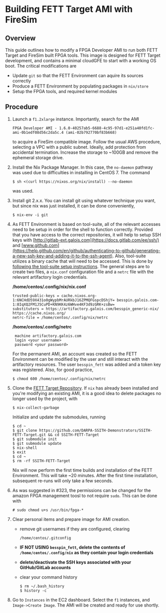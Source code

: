 # Building FETT Target AMI with FireSim

## Overview

This guide outlines how to modify a FPGA Developer AMI to run both FETT Target and FireSim built FPGA tools. This image is designed for FETT Target development, and contains a minimal cloudGFE to start with a working OS boot. The critical modifications are

* Update `git` so that the FETT Environment can aquire its sources correctly
* Produce a FETT Environment by populating packages in `nix/store`
* Setup the FPGA tools, and required kernel modules

## Procedure

1. Launch a `f1.2xlarge` instance. Importantly, search for the AMI

   ```
   FPGA Developer AMI - 1.6.0-40257ab5-6688-4c95-97d1-e251a40fd1fc-ami-0b1edf08d56c2da5c.4 (ami-02b792770bf83b668)
   ```

   to acquire a FireSim compatible image. Follow the usual AWS procedure, selecting a VPC with a public subnet. Ideally, add protection from accidental termination. Increase the storage to ~100GB and remove the ephemeral storage drive. 

2. Install the Nix Package Manager. In this case, the `no-daemon` pathway was used due to difficulties in installing in CentOS 7. The command

   ```
   $ sh <(curl https://nixos.org/nix/install) --no-daemon
   ```

   was used. 

3. Install git 2.x.x. You can install git using whatever technique you want, but since nix was just installed, it can be done conveniently,

   ```
   $ nix-env -i git
   ```

4. As FETT Environment is based on tool-suite, all of the relevant accesses need to be setup in order for the shell to function correctly. Provided that you have access to the correct repositories, it will help to setup SSH keys with [http://gitlab-ext.galois.com](https://docs.gitlab.com/ee/ssh/) and [www.github.com](https://help.github.com/en/github/authenticating-to-github/generating-a-new-ssh-key-and-adding-it-to-the-ssh-agent). Also, tool-suite utilizes a binary cache that will need to be accessed. This is done by [following the tool-suite setup instructions](https://gitlab-ext.galois.com/ssith/tool-suite). The general steps are to create two files, a `nix.conf` configuration file and a `netrc` file with the relevant artifactory login credentials.

   **/home/centos/.config/nix/nix.conf**

   ```
   trusted-public-keys = cache.nixos.org-1:6NCHdD59X431o0gWypbMrAURkbJ16ZPMQFGspcDShjY= besspin.galois.com-1:8IqXQ2FM1J5CuPD+KN9KK4z6WHve4KF3d9zGRK+zsBw=
   substituters = https://artifactory.galois.com/besspin_generic-nix/ https://cache.nixos.org/
   netrc-file = /home/centos/.config/nix/netrc
   ```

   **/home/centos/.config/netrc**

   ```
    machine artifactory.galois.com
    login <your username>
    password <your password>
   ```

   For the permanent AMI, an account was created so the FETT Environment can be modified by the user and still interact with the artifactory resources. The user `besspin_fett` was added and a token key was registered. Also, for good practice,

   ```
   $ chmod 600 /home/centos/.config/nix/netrc
   ```

5. Clone the [FETT Target Repository](https://github.com/DARPA-SSITH-Demonstrators/SSITH-FETT-Target). If `nix` has already been installed and you're modifying an existing AMI, it is a good idea to delete packages no longer used by the project, with

   ```
   $ nix-collect-garbage
   ```

   Initialize and update the submodules, running

   ```
   $ cd ~
   $ git clone https://github.com/DARPA-SSITH-Demonstrators/SSITH-FETT-Target.git && cd SSITH-FETT-Target
   $ git submodule init
   $ git submodule update
   $ nix-shell
   $ exit
   $ cd ~
   $ rm -rf SSITH-FETT-Target
   ```

   Nix will now perform the first time builds and installation of the FETT Environment. This will take ~20 minutes. After the first time installation, subsequent re-runs will only take a few seconds. 

6. As was suggested in #323, the permissions can be changed for the amazon FPGA management toosl to not require `sudo`. This can be done with
   
   ```
   # sudo chmod u+s /usr/bin/fpga-*
   ```

7. Clear personal items and prepare image for AMI creation. 

   * remove git usernames if they are configured, clearing

     ```
     /home/centos/.gitconfig
     ```

   * **IF NOT USING `besspin_fett`, delete the contents of `/home/centos/.config/nix` as they contain your login credentials**

   * **delete/deactivate the SSH keys associated with your GitHub/GitLab accounts**

   * clear your command history

     ```
     $ rm ~/.bash_history
     $ history -c
     ```

8. Go to `Instances` in the EC2 dashboard. Select the `f1` instances, and `Image->Create Image`. The AMI will be created and ready for use shortly.
